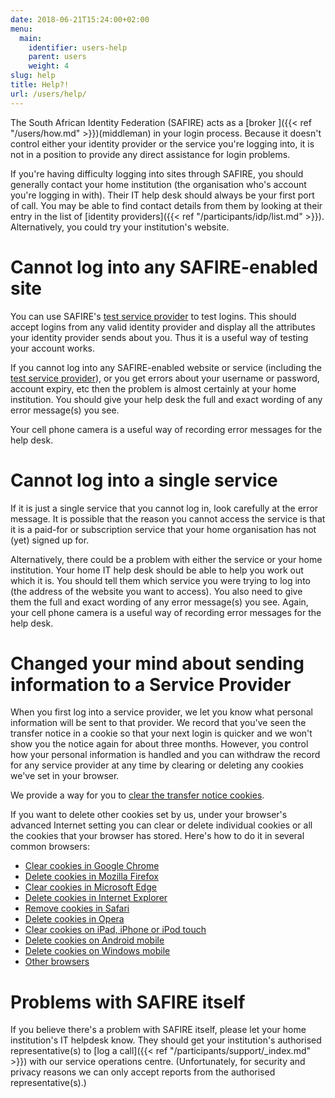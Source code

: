 ```yaml
---
date: 2018-06-21T15:24:00+02:00
menu:
  main:
    identifier: users-help
    parent: users
    weight: 4
slug: help
title: Help?!
url: /users/help/
---
```


The South African Identity Federation (SAFIRE) acts as a [broker ]({{< ref "/users/how.md" >}})(middleman) in your login process. Because it doesn't control either your identity provider or the service you're logging into, it is not in a position to provide any direct assistance for login problems.

If you're having difficulty logging into sites through SAFIRE, you should generally contact your home institution (the organisation who's account you're logging in with). Their IT help desk should always be your first port of call. You may be able to find contact details from them by looking at their entry in the list of [identity providers]({{< ref "/participants/idp/list.md" >}}). Alternatively, you could try your institution's website.

# Cannot log into any SAFIRE-enabled site

You can use SAFIRE's [test service provider](https://testsp.safire.ac.za/) to test logins. This should accept logins from any valid identity provider and display all the attributes your identity provider sends about you. Thus it is a useful way of testing your account works.

If you cannot log into any SAFIRE-enabled website or service (including the[ test service provider](https://testsp.safire.ac.za/)), or you get errors about your username or password, account expiry, etc then the problem is almost certainly at your home institution. You should give your help desk the full and exact wording of any error message(s) you see.

Your cell phone camera is a useful way of recording error messages for the help desk.

# Cannot log into a single service

If it is just a single service that you cannot log in, look carefully at the error message. It is possible that the reason you cannot access the service is that it is a paid-for or subscription service that your home organisation has not (yet) signed up for.

Alternatively, there could be a problem with either the service or your home institution. Your home IT help desk should be able to help you work out which it is. You should tell them which service you were trying to log into (the address of the website you want to access). You also need to give them the full and exact wording of any error message(s) you see. Again, your cell phone camera is a useful way of recording error messages for the help desk.

# Changed your mind about sending information to a Service Provider

When you first log into a service provider, we let you know what personal information will be sent to that provider. We record that you've seen the transfer notice in a cookie so that your next login is quicker and we won't show you the notice again for about three months. However, you control how your personal information is handled and you can withdraw the record for any service provider at any time by clearing or deleting any cookies we've set in your browser.

We provide a way for you to [clear the transfer notice cookies](https://iziko.safire.ac.za/module.php/safire/forgetme).

If you want to delete other cookies set by us, under your browser's advanced Internet setting you can clear or delete individual cookies or all the cookies that your browser has stored. Here's how to do it in several common browsers:

 * [Clear cookies in Google Chrome](https://support.google.com/chrome/answer/95647?hl=en-GB)
 * [Delete cookies in Mozilla Firefox](https://support.mozilla.org/en-US/kb/delete-cookies-remove-info-websites-stored)
 * [Clear cookies in Microsoft Edge](https://privacy.microsoft.com/en-us/windows-10-microsoft-edge-and-privacy)
 * [Delete cookies in Internet Explorer](https://support.microsoft.com/en-za/help/17442/windows-internet-explorer-delete-manage-cookies)
 * [Remove cookies in Safari](https://support.apple.com/en-us/HT201265)
 * [Delete cookies in Opera](http://help.opera.com/Mac/11.60/en/cookies.html)
 * [Clear cookies on iPad, iPhone or iPod touch](https://support.apple.com/en-gb/HT201265)
 * [Delete cookies on Android mobile](https://hubpages.com/technology/How-to-delete-internet-cookies-on-your-Droid-or-any-Android-device)
 * [Delete cookies on Windows mobile](https://kb.wisc.edu/page.php?id=24078)
 * [Other browsers](https://www.google.co.za/search?q=How+do+I+clear+cookies+for+a+specific+site%3F)

# Problems with SAFIRE itself

If you believe there's a problem with SAFIRE itself, please let your home institution's IT helpdesk know. They should get your institution's authorised representative(s) to [log a call]({{< ref "/participants/support/_index.md" >}}) with our service operations centre. (Unfortunately, for security and privacy reasons we can only accept reports from the authorised representative(s).)

